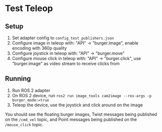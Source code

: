 # Test Teleop

## Setup

1. Set adapter config to `config_test_publishers.json`
2. Configure image in teleop with: "API" -> "burger.image", enable encoding with 360p quality
3. Configure joystick in teleop with: "API" -> "burger.move"
4. Configure mouse click in teleop with: "API" -> "burger.click", use "burger.image" as video stream to receive clicks from

## Running
1. Run ROS 2 adapter
2. On ROS 2 device, run `ros2 run image_tools cam2image --ros-args -p burger_mode:=true`
3. Teleop the device, use the joystick and click around on the image

You should see the floating burger images, Twist messages being published on the `/cmd_vel` topic, and Point messages being published on the `/mouse_click` topic.
